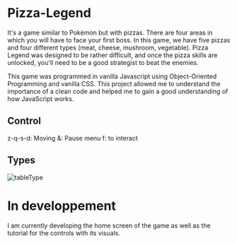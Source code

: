 # Pizza-Legend

It's a game similar to Pokémon but with pizzas. There are four areas in which you will have to face your first boss. In this game, we have five pizzas and four different types (meat, cheese, mushroom, vegetable). Pizza Legend was designed to be rather difficult, and once the pizza skills are unlocked, you'll need to be a good strategist to beat the enemies.

This game was programmed in vanilla Javascript using Object-Oriented Programming and vanilla CSS. This project allowed me to understand the importance of a clean code and helped me to gain a good understanding of how JavaScript works.

## Control

z-q-s-d: Moving
&: Pause menu
f: to interact

## Types 

![tableType](https://user-images.githubusercontent.com/107883257/224661826-e8824d34-6046-4f5d-a6ea-62d2f37e1ec7.png)

# In developpement

I am currently developing the home screen of the game as well as the tutorial for the controls with its visuals.
